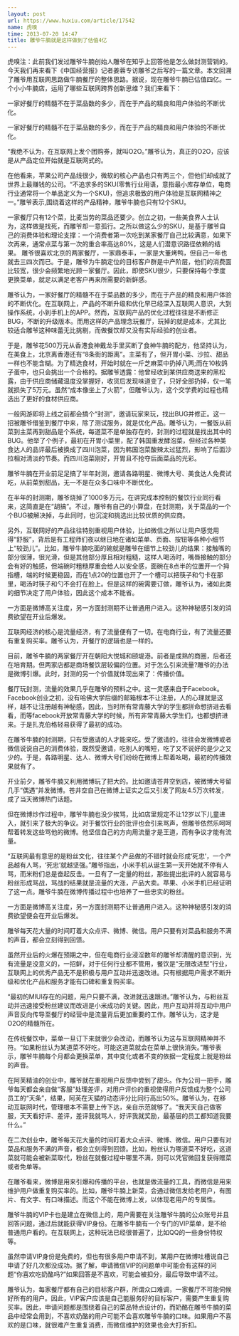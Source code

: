 ```yaml
---
layout: post
url: https://www.huxiu.com/article/17542
name: 虎嗅
time: 2013-07-20 14:47
title: 雕爷牛腩就是这样做到了估值4亿
---
```

虎嗅注：此前我们发过雕爷牛腩创始人雕爷在知乎上回答他是怎么做封测营销的。今天我们再来看下《中国经营报》记者姜蓉专访雕爷之后写的一篇文章。本文回溯了雕爷用互联网思路做牛腩餐厅的整体思路。据说，现在雕爷牛腩已估值四亿。一个小小牛腩店，运用了哪些互联网跨界创新思维？我们来看下：

一家好餐厅的精髓不在于菜品数的多少，而在于产品的精良和用户体验的不断优化。

一家好餐厅的精髓不在于菜品数的多少，而在于产品的精良和用户体验的不断优化。

“我绝不认为，在互联网上发个团购券，就叫O2O。”雕爷认为，真正的O2O，应该是从产品定位开始就是互联网式的。

在他看来，苹果公司产品线很少，微软的核心产品也只有两三个，但他们却成就了世界上最赚钱的公司。“不追求多的SKU(零售行业用语，意指最小库存单位，电商行业通常将一个单品定义为一个SKU)，但追求极致的用户体验是互联网精神之一。”雕爷表示,围绕着这样的产品精神，雕爷牛腩也只有12个SKU。

一家餐厅只有12个菜，比麦当劳的菜品还要少。创立之初，一些美食界人士认为，这样做是找死，而雕爷却一意孤行。之所以做这么少的SKU，是基于雕爷自己的消费体验和理论支撑：一个消费者第一次吃到某家餐厅自己比较满意，如果下次再来，通常点菜与第一次的重合率高达80%，这是人们潜意识路径依赖的结果。 雕爷很喜欢北京的两家餐厅，一家鼎泰丰，一家是大董烤鸭，但自己一年也就去三四次而已。于是，雕爷为牛腩定位的目标客户群是中产阶层，他们的消费面比较宽，很少会频繁地光顾一家餐厅。因此，即使SKU很少，只要保持每个季度更换菜单，就足以满足老客户再来所需要的新鲜感。

雕爷认为，一家好餐厅的精髓不在于菜品数的多少，而在于产品的精良和用户体验的不断优化。在互联网上，产品的不断升级和优化早已经深入互联网人意识，大到操作系统，小到手机上的APP。然而，互联网产品的优化过程往往是不断修正BUG，不断的升级版本。而用这样的产品理念玩餐厅，玩掉的就是成本，尤其比较适合雕爷这种味蕾无比挑剔，而做餐饮却又没有实际经验的创业者。

于是，雕爷花500万元从香港食神戴龙手里买断了食神牛腩的配方，他坚持认为，在美食上，北京离香港还有“8条街的距离”。主菜有了，但开胃小菜、沙拉、甜品一样也不能含糊。为了精选食材，开始时就在一斤芝麻菜中扔掉八两;而在10枚鸽子蛋中，也只会挑出一个合格的。据雕爷透露：他曾经收到某供应商送来的黑松露，由于供应商储藏温度没掌握好，收货后发现味道变了，只好全部扔掉，仅一笔就损失了5万元。虽然“成本像坐上了火箭”，但雕爷认为，这个交学费的过程也精选出了更好的食材供应商。

一般网游即将上线之前都会搞个“封测”，邀请玩家来玩，找出BUG并修正。这一招被雕爷借鉴到餐厅中来，除了测试服务，就是优化产品。雕爷认为，一餐饭从前菜到主菜再到甜品是个系统，每道菜不是单独存在的，封测的过程就是找出其中的BUG。他举了个例子，最初在开胃小菜里，配了韩国重发酵泡菜，但经过各种美食达人的品评最后被换成了四川泡菜，因为韩国泡菜酸辣太过猛烈，影响了后面沙拉相对清淡的节奏。而四川泡菜刚好，开胃且不抢夺后面菜品的光彩。

雕爷牛腩在开业前足足搞了半年封测，邀请各路明星、微博大号、美食达人免费试吃，从前菜到甜品，无一不是在众多口味中不断优化。

在半年的封测期，雕爷烧掉了1000多万元，在讲究成本控制的餐饮行业同行看来，这简直是在“胡搞”。不过，雕爷有自己的小算盘，在封测期，关于菜品的一个个BUG被解决掉，与此同时，也沉淀和挑选出比较优质的供应商。

另外，互联网好的产品往往特别重视用户体验，比如微信之所以让用户感觉用得“舒服”，背后是有工程师们夜以继日地在诸如菜单、页面、按钮等各种小细节上“较劲儿”。比如，雕爷牛腩吃面的碗就是雕爷在细节上较劲儿的结果：接触嘴的部分很薄，很光滑，但是其他部分厚且相对粗糙，这样人喝汤时，嘴唇接触的部分会有好的触感，但端碗时粗糙厚重会给人以安全感，面碗在8点半的位置开一个拇指槽，端的时候更稳固，而在1点20的位置也开了一个槽可以把筷子和勺卡在那里，喝汤时筷子和勺不会打在脸上。但是这样的碗需要订做，雕爷认为，诸如此类的细节决定了用户体验，因此这个成本不能省。

一方面是微博高关注度，另一方面封测期不让普通用户进入。这种神秘感引发的消费欲望在开业后爆发。

互联网经济的核心是流量经济，有了流量便有了一切。在电商行业，有了流量还要有重复购买率。雕爷认为，开餐厅的逻辑也是一样的。

目前，雕爷牛腩的两家餐厅开在朝阳大悦城和颐堤港。前者是成熟的商圈，后者还在培育期。但两家店都是商场餐饮层较偏的位置。对于怎么引来流量?雕爷的办法是微博引爆。此时，封测的另一个价值就体现出来了：传播价值。

餐厅玩封测，流量的效果几乎在雕爷的预料之中。这一灵感来自于Facebook。Facebook创业之初，没有哈佛大学后缀的邮箱根本不让注册，人的心理就是这样，越不让注册越有神秘感，因此，当时所有常青藤大学的学生都拼命想挤进去看看，而等facebook开放常青藤大学的时候，所有非常青藤大学生们，也都想挤进来。于是扎克伯格轻易获得了最初的成功。

在雕爷牛腩的封测期，只有受邀请的人才能来吃。受了邀请的，往往会发微博或者微信说说自己的消费体验，既然受邀请，吃别人的嘴短，吃了又不说好的是少之又少的。于是，各路明星、达人、微博大号们纷纷在微博上帮着吆喝，最初的传播效果就有了。

开业前夕，雕爷牛腩又利用微博玩了把大的。比如邀请苍井空到店，被微博大号留几手“偶遇”并发微博。苍井空自己在微博上证实之后又引发了网友4.5万次转发，成了当天微博热门话题。

但在微博炒作过程中，雕爷牛腩也没少挨骂，比如店里规定不让12岁以下儿童进入，就引来了极大的争议。对于餐饮行业的批评也会引来骂声，但雕爷依然乐呵呵帮着转发这些骂他的微博。他坚信自己的方向用流量才是王道，而有争议才能有流量。

“互联网最有意思的是粉丝文化，往往某个产品做的不错时就会形成‘死忠’，一个产品越有人骂，‘死忠’就越坚强。”雕爷指出，小米手机从诞生第一天开始就不停有人骂，而米粉们总是奋起反击。一旦有了一定量的粉丝，那些提出批评的人就容易与粉丝形成骂战，骂战的结果就是流量的大涨，产品大卖。苹果、小米手机已经证明了这一点。雕爷牛腩在微博传播过程中也培养了一些忠实的粉丝。

一方面是微博高关注度，另一方面封测期不让普通用户进入。这种神秘感引发的消费欲望便会在开业后爆发。

雕爷每天花大量的时间盯着大众点评、微博、微信。用户只要有对菜品和服务不满的声音，都会立刻得到回馈。

虽然开业后的火爆在预期之中，但在电商行业浸淫数年的雕爷却清醒的意识到，光有流量是没意义的，一招鲜，对于任何行业都不管用，餐饮是“无限改进型”行业，互联网上的优秀产品无不是积极与用户互动并迅速改进。只有根据用户需求不断升级和优化产品和服务才能有口碑和重复购买率。

“最初的MIUI存在的问题，用户只要不满，改进就迅速跟进。”雕爷认为，与粉丝互动并迅速接受粉丝建议而改进是小米成功的关键。因此，用户互动并将互动中用户声音反向传导至餐厅的经营中是流量背后更加重要的工作。雕爷认为，这才是O2O的精髓所在。

在传统餐饮中，菜单一旦订下来就很少会改动，而雕爷认为这与互联网精神并不符。“如果粉丝认为某道菜不好吃，可能这道菜就会在菜单上很快消失。”雕爷表示，雕爷牛腩每个月都会更换菜单，其中变化或者不变的依据一定程度上就是粉丝的声音。

在阿芙精油的创业中，雕爷就在重视用户反馈中尝到了甜头。作为公司一把手，雕爷每天都会亲自做“客服”处理差评，对用户评价的重视使得用户反馈成为整个公司员工的“天条”，结果，阿芙在天猫的动态评分比同行高出50%。雕爷认为，在移动互联网时代，管理根本不需要上传下达，亲自示范就够了。“我天天自己做客服，天天看好评、差评，差评我就骂人，好评我就奖励，最基层的员工都知道我要什么。”

在二次创业中，雕爷每天花大量的时间盯着大众点评、微博、微信。用户只要有对菜品和服务不满的声音，都会立刻得到回馈。比如，粉丝认为哪道菜不好吃，这道菜就可能会被新菜取代，粉丝在就餐过程中哪里不满，则可以凭官微回复获得赠菜或者免单等。

在雕爷看来，微博是用来引爆和传播的平台，也就是做流量的工具，而微信是用来维护用户做重复购买率的。比如，雕爷牛腩上新菜，会通过微信发给老用户，有图片、有文字、有口味描述。而这个不能在微博上发，以体现老用户的专属性。

雕爷牛腩的VIP卡也是建立在微信上的，用户需要在关注雕爷牛腩的公众账号并且回答问题，通过后就能获得VIP身份。在雕爷牛腩有一个专门的VIP菜单，是不给普通用户看的。在互联网上，这种玩法已经很普遍了，比如QQ的一些身份特权等。

虽然申请VIP身份是免费的，但也有很多用户申请不到，某用户在微博吐槽说自己申请了好几次都没成功。据了解，申请微信VIP的问题单中可能会有这样的问题“你喜欢吃奶酪吗?”如果回答是不喜欢，可能会被扣分，最后导致申请不过。

雕爷认为，每家餐厅都有自己的目标客户群，所谓众口难调，一家餐厅不可能伺候好所有的用户。因此，VIP客户应该是自己能服务好的目标客户，需要产生重复购买率。因此，申请问题都是围绕着自己的菜品特点设计的，而奶酪在雕爷牛腩的菜品中经常会用到，不喜欢奶酪的用户可能不会喜欢雕爷牛腩的口味。如果用户不喜欢的是口味，就很难产生重复消费，而微信维护的效果也会大打折扣。

